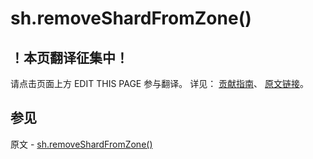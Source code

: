 # sh.removeShardFromZone()

## ！本页翻译征集中！

请点击页面上方 EDIT THIS PAGE 参与翻译。
详见：
[贡献指南]( https://github.com/JinMuInfo/MongoDB-Manual-zh/blob/master/CONTRIBUTING.md )、
[原文链接](  https://docs.mongodb.com/manual/reference/method/sh.removeShardFromZone/  )。

## 参见

原文 - [sh.removeShardFromZone()]( https://docs.mongodb.com/manual/reference/method/sh.removeShardFromZone/ )

